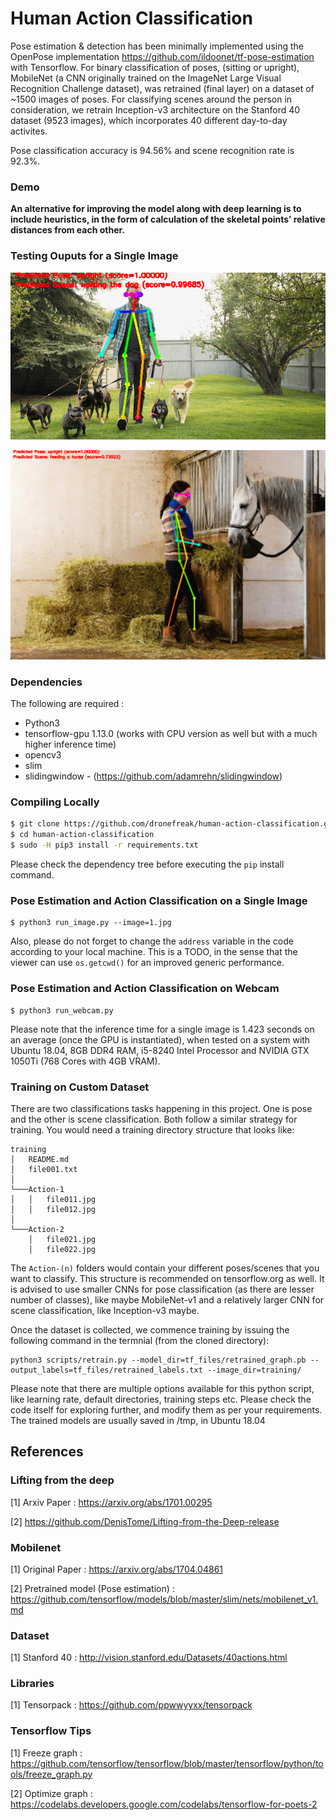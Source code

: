 # Human Action Classification

Pose estimation & detection has been minimally implemented using the OpenPose implementation https://github.com/ildoonet/tf-pose-estimation with Tensorflow. For binary classification of poses, (sitting or upright), MobileNet (a CNN originally trained on the ImageNet Large Visual Recognition Challenge dataset), was retrained (final layer) on a dataset of ~1500 images of poses.
For classifying scenes around the person in consideration, we retrain Inception-v3 architecture on the Stanford 40 dataset (9523 images), which incorporates 40 different day-to-day activites. 

Pose classification accuracy is 94.56% and scene recognition rate is 92.3%. 

### Demo

**An alternative for improving the model along with deep learning is to include heuristics, in the form of calculation of the skeletal points’ relative distances from each other.**
 
### Testing Ouputs for a Single Image

![alt text](show.png)

![alt text](show1.png)
### Dependencies

The following are required :

- Python3
- tensorflow-gpu 1.13.0 (works with CPU version as well but with a much higher inference time)
- opencv3
- slim
- slidingwindow - (https://github.com/adamrehn/slidingwindow)

### Compiling Locally

```bash
$ git clone https://github.com/dronefreak/human-action-classification.git
$ cd human-action-classification
$ sudo -H pip3 install -r requirements.txt
```
Please check the dependency tree before executing the `pip` install command.

### Pose Estimation and Action Classification on a Single Image

```
$ python3 run_image.py --image=1.jpg
```

Also, please do not forget to change the `address` variable in the code according to your local machine. This is a TODO, in the sense that the viewer can use `os.getcwd()` for an improved generic performance.


### Pose Estimation and Action Classification on Webcam

```
$ python3 run_webcam.py
```
Please note that the inference time for a single image is 1.423 seconds on an average (once the GPU is instantiated), when tested on a system with Ubuntu 18.04, 8GB DDR4 RAM, i5-8240 Intel Processor and NVIDIA GTX 1050Ti (768 Cores with 4GB VRAM). 


### Training on Custom Dataset

There are two classifications tasks happening in this project. One is pose and the other is scene classification. Both follow a similar strategy for training. You would need a training directory structure that looks like:

```
training
│   README.md
│   file001.txt    
│
└───Action-1
│   │   file011.jpg
│   │   file012.jpg
│ 
└───Action-2
    │   file021.jpg
    │   file022.jpg
```
The `Action-(n)` folders would contain your different poses/scenes that you want to classify. This structure is recommended on tensorflow.org as well. It is advised to use smaller CNNs for pose classification (as there are lesser number of classes), like maybe MobileNet-v1 and a relatively larger CNN for scene classification, like Inception-v3 maybe.

Once the dataset is collected, we commence training by issuing the following command in the termnial (from the cloned directory):

```
python3 scripts/retrain.py --model_dir=tf_files/retrained_graph.pb --output_labels=tf_files/retrained_labels.txt --image_dir=training/
```
Please note that there are multiple options available for this python script, like learning rate, default directories, training steps etc. Please check the code itself for exploring further, and modify them as per your requirements.
The trained models are usually saved in /tmp, in Ubuntu 18.04

## References

### Lifting from the deep

[1] Arxiv Paper : https://arxiv.org/abs/1701.00295

[2] https://github.com/DenisTome/Lifting-from-the-Deep-release

### Mobilenet

[1] Original Paper : https://arxiv.org/abs/1704.04861

[2] Pretrained model (Pose estimation) : https://github.com/tensorflow/models/blob/master/slim/nets/mobilenet_v1.md

### Dataset
[1] Stanford 40 : http://vision.stanford.edu/Datasets/40actions.html

### Libraries

[1] Tensorpack : https://github.com/ppwwyyxx/tensorpack

### Tensorflow Tips

[1] Freeze graph : https://github.com/tensorflow/tensorflow/blob/master/tensorflow/python/tools/freeze_graph.py

[2] Optimize graph : https://codelabs.developers.google.com/codelabs/tensorflow-for-poets-2




